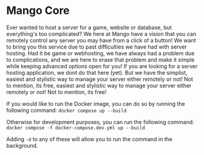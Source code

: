 # Mango Core
Ever wanted to host a server for a game, website or database, but everything's too complicated? We here at Mango have a vision that you can remotely control any server you may have from a click of a button! We want to bring you this service due to past difficulties we have had with server hosting. Had it be game or webhosting, we have always had a problem due to complications, and we are here to erase that problem and make it simple while keeping advanced options open for you! If you are looking for a server hosting application, we dont do that here (yet). But we have the simplist, easiest and stylistic way to manage your server either remotely or not! Not to mention, its free, easiest and stylistic way to manage your server either remotely or not! Not to mention, its free!

If you would like to run the Docker image, you can do so by running the following command:
`docker compose up --build`

Otherwise for development purposes, you can run the following command:
`docker compose -f docker-compose.dev.yml up --build`

Adding `-d` to any of these will allow you to run the command in the background.